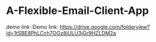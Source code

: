 # A-Flexible-Email-Client-App
demo link :Demo link:
https://drive.google.com/folderview?id=1tSBE8PhLCch7OGz8iULU3jGr9HZLDM2a
